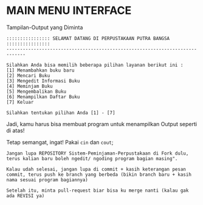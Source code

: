 # MAIN MENU INTERFACE

Tampilan-Output yang Diminta
```
:::::::::::::::: SELAMAT DATANG DI PERPUSTAKAAN PUTRA BANGSA ::::::::::::::::
-----------------------------------------------------------------------------

Silahkan Anda bisa memilih beberapa pilihan layanan berikut ini :
[1] Menambahkan buku baru
[2] Mencari Buku
[3] Mengedit Informasi Buku
[4] Meminjam Buku
[5] Mengembalikan Buku
[6] Menampilkan Daftar Buku
[7] Keluar

Silahkan tentukan pilihan Anda [1] - [7]
```

Jadi, kamu harus bisa membuat program untuk menampilkan Output seperti di atas! 

Tetap semangat, ingat! Pakai `cin` dan `cout`;

```
Jangan lupa REPOSITORY Sistem-Peminjaman-Perpustakaan di Fork dulu, terus kalian baru boleh ngedit/ ngoding program bagian masing".

Kalau udah selesai, jangan lupa di commit + kasih keterangan pesan commit, terus push ke branch yang berbeda (bikin branch baru + kasih nama sesuai program bagiannya)

Setelah itu, minta pull-request biar bisa ku merge nanti (kalau gak ada REVISI ya)
```
